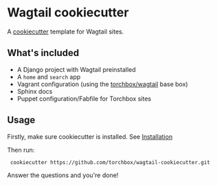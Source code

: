 Wagtail cookiecutter
====================

A [cookiecutter](https://github.com/audreyr/cookiecutter) template for Wagtail sites.


What's included
---------------

 - A Django project with Wagtail preinstalled
 - A ``home`` and ``search`` app
 - Vagrant configuration (using the [torchbox/wagtail](https://github.com/torchbox/vagrant-wagtail-base) base box)
 - Sphinx docs
 - Puppet configuration/Fabfile for Torchbox sites


Usage
-----

Firstly, make sure cookiecutter is installed. See [Installation](http://cookiecutter.readthedocs.org/en/latest/installation.html)

Then run:

     cookiecutter https://github.com/torchbox/wagtail-cookiecutter.git


Answer the questions and you're done!
